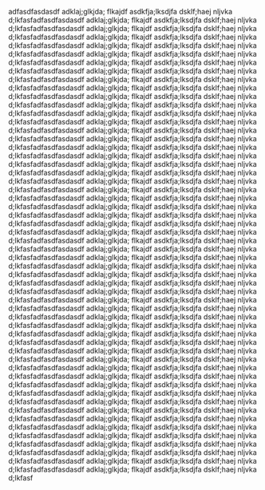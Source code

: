 adfasdfasdasdf adklaj;glkjda; flkajdf
asdkfja;lksdjfa dsklf;haej nljvka d;lkfasfadfasdfasdasdf adklaj;glkjda; flkajdf
asdkfja;lksdjfa dsklf;haej nljvka d;lkfasfadfasdfasdasdf adklaj;glkjda; flkajdf
asdkfja;lksdjfa dsklf;haej nljvka d;lkfasfadfasdfasdasdf adklaj;glkjda; flkajdf
asdkfja;lksdjfa dsklf;haej nljvka d;lkfasfadfasdfasdasdf adklaj;glkjda; flkajdf
asdkfja;lksdjfa dsklf;haej nljvka d;lkfasfadfasdfasdasdf adklaj;glkjda; flkajdf
asdkfja;lksdjfa dsklf;haej nljvka d;lkfasfadfasdfasdasdf adklaj;glkjda; flkajdf
asdkfja;lksdjfa dsklf;haej nljvka d;lkfasfadfasdfasdasdf adklaj;glkjda; flkajdf
asdkfja;lksdjfa dsklf;haej nljvka d;lkfasfadfasdfasdasdf adklaj;glkjda; flkajdf
asdkfja;lksdjfa dsklf;haej nljvka d;lkfasfadfasdfasdasdf adklaj;glkjda; flkajdf
asdkfja;lksdjfa dsklf;haej nljvka d;lkfasfadfasdfasdasdf adklaj;glkjda; flkajdf
asdkfja;lksdjfa dsklf;haej nljvka d;lkfasfadfasdfasdasdf adklaj;glkjda; flkajdf
asdkfja;lksdjfa dsklf;haej nljvka d;lkfasfadfasdfasdasdf adklaj;glkjda; flkajdf
asdkfja;lksdjfa dsklf;haej nljvka d;lkfasfadfasdfasdasdf adklaj;glkjda; flkajdf
asdkfja;lksdjfa dsklf;haej nljvka d;lkfasfadfasdfasdasdf adklaj;glkjda; flkajdf
asdkfja;lksdjfa dsklf;haej nljvka d;lkfasfadfasdfasdasdf adklaj;glkjda; flkajdf
asdkfja;lksdjfa dsklf;haej nljvka d;lkfasfadfasdfasdasdf adklaj;glkjda; flkajdf
asdkfja;lksdjfa dsklf;haej nljvka d;lkfasfadfasdfasdasdf adklaj;glkjda; flkajdf
asdkfja;lksdjfa dsklf;haej nljvka d;lkfasfadfasdfasdasdf adklaj;glkjda; flkajdf
asdkfja;lksdjfa dsklf;haej nljvka d;lkfasfadfasdfasdasdf adklaj;glkjda; flkajdf
asdkfja;lksdjfa dsklf;haej nljvka d;lkfasfadfasdfasdasdf adklaj;glkjda; flkajdf
asdkfja;lksdjfa dsklf;haej nljvka d;lkfasfadfasdfasdasdf adklaj;glkjda; flkajdf
asdkfja;lksdjfa dsklf;haej nljvka d;lkfasfadfasdfasdasdf adklaj;glkjda; flkajdf
asdkfja;lksdjfa dsklf;haej nljvka d;lkfasfadfasdfasdasdf adklaj;glkjda; flkajdf
asdkfja;lksdjfa dsklf;haej nljvka d;lkfasfadfasdfasdasdf adklaj;glkjda; flkajdf
asdkfja;lksdjfa dsklf;haej nljvka d;lkfasfadfasdfasdasdf adklaj;glkjda; flkajdf
asdkfja;lksdjfa dsklf;haej nljvka d;lkfasfadfasdfasdasdf adklaj;glkjda; flkajdf
asdkfja;lksdjfa dsklf;haej nljvka d;lkfasfadfasdfasdasdf adklaj;glkjda; flkajdf
asdkfja;lksdjfa dsklf;haej nljvka d;lkfasfadfasdfasdasdf adklaj;glkjda; flkajdf
asdkfja;lksdjfa dsklf;haej nljvka d;lkfasfadfasdfasdasdf adklaj;glkjda; flkajdf
asdkfja;lksdjfa dsklf;haej nljvka d;lkfasfadfasdfasdasdf adklaj;glkjda; flkajdf
asdkfja;lksdjfa dsklf;haej nljvka d;lkfasfadfasdfasdasdf adklaj;glkjda; flkajdf
asdkfja;lksdjfa dsklf;haej nljvka d;lkfasfadfasdfasdasdf adklaj;glkjda; flkajdf
asdkfja;lksdjfa dsklf;haej nljvka d;lkfasfadfasdfasdasdf adklaj;glkjda; flkajdf
asdkfja;lksdjfa dsklf;haej nljvka d;lkfasfadfasdfasdasdf adklaj;glkjda; flkajdf
asdkfja;lksdjfa dsklf;haej nljvka d;lkfasfadfasdfasdasdf adklaj;glkjda; flkajdf
asdkfja;lksdjfa dsklf;haej nljvka d;lkfasfadfasdfasdasdf adklaj;glkjda; flkajdf
asdkfja;lksdjfa dsklf;haej nljvka d;lkfasfadfasdfasdasdf adklaj;glkjda; flkajdf
asdkfja;lksdjfa dsklf;haej nljvka d;lkfasfadfasdfasdasdf adklaj;glkjda; flkajdf
asdkfja;lksdjfa dsklf;haej nljvka d;lkfasfadfasdfasdasdf adklaj;glkjda; flkajdf
asdkfja;lksdjfa dsklf;haej nljvka d;lkfasfadfasdfasdasdf adklaj;glkjda; flkajdf
asdkfja;lksdjfa dsklf;haej nljvka d;lkfasfadfasdfasdasdf adklaj;glkjda; flkajdf
asdkfja;lksdjfa dsklf;haej nljvka d;lkfasfadfasdfasdasdf adklaj;glkjda; flkajdf
asdkfja;lksdjfa dsklf;haej nljvka d;lkfasfadfasdfasdasdf adklaj;glkjda; flkajdf
asdkfja;lksdjfa dsklf;haej nljvka d;lkfasfadfasdfasdasdf adklaj;glkjda; flkajdf
asdkfja;lksdjfa dsklf;haej nljvka d;lkfasfadfasdfasdasdf adklaj;glkjda; flkajdf
asdkfja;lksdjfa dsklf;haej nljvka d;lkfasfadfasdfasdasdf adklaj;glkjda; flkajdf
asdkfja;lksdjfa dsklf;haej nljvka d;lkfasfadfasdfasdasdf adklaj;glkjda; flkajdf
asdkfja;lksdjfa dsklf;haej nljvka d;lkfasfadfasdfasdasdf adklaj;glkjda; flkajdf
asdkfja;lksdjfa dsklf;haej nljvka d;lkfasfadfasdfasdasdf adklaj;glkjda; flkajdf
asdkfja;lksdjfa dsklf;haej nljvka d;lkfasfadfasdfasdasdf adklaj;glkjda; flkajdf
asdkfja;lksdjfa dsklf;haej nljvka d;lkfasfadfasdfasdasdf adklaj;glkjda; flkajdf
asdkfja;lksdjfa dsklf;haej nljvka d;lkfasfadfasdfasdasdf adklaj;glkjda; flkajdf
asdkfja;lksdjfa dsklf;haej nljvka d;lkfasfadfasdfasdasdf adklaj;glkjda; flkajdf
asdkfja;lksdjfa dsklf;haej nljvka d;lkfasfadfasdfasdasdf adklaj;glkjda; flkajdf
asdkfja;lksdjfa dsklf;haej nljvka d;lkfasf

